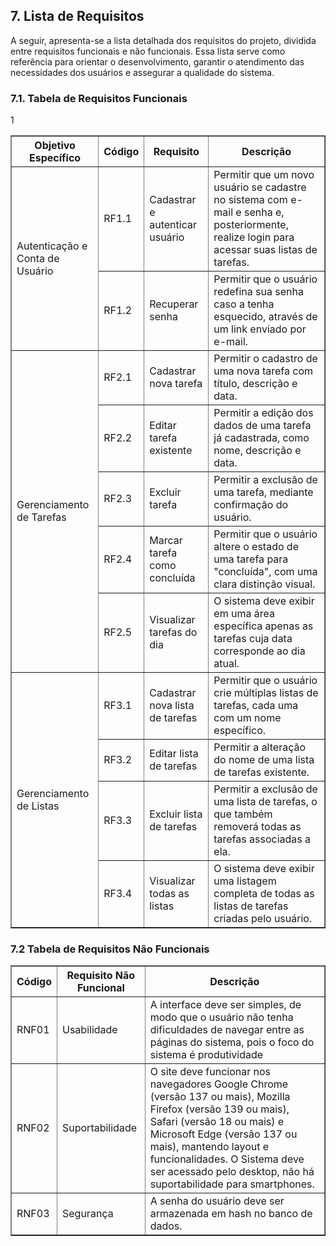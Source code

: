 <h2>7. Lista de Requisitos</h2>
<p>A seguir, apresenta-se a lista detalhada dos requisitos do projeto, dividida entre requisitos funcionais e não funcionais. Essa lista serve como referência para orientar o desenvolvimento, garantir o atendimento das necessidades dos usuários e assegurar a qualidade do sistema.</p>

<h3>7.1. Tabela de Requisitos Funcionais</h3>

  <table border="1">
      <thead>
        <tr>
          <th><strong>Objetivo Específico</strong></th>
          <th><strong>Código</strong></th>
          <th><strong>Requisito</strong></th>
          <th><strong>Descrição</strong></th>
        </tr>
      </thead>
      <tbody>
        <!-- Autenticação e Conta de Usuário -->
        <tr>
          <td rowspan="2">Autenticação e Conta de Usuário</td>
          <td>RF1.1</td>
          <td>Cadastrar e autenticar usuário</td>
          <td>Permitir que um novo usuário se cadastre no sistema com e-mail e senha e, posteriormente, realize login para acessar suas listas de tarefas.</td>
        </tr>
        <tr>
          <td>RF1.2</td>
          <td>Recuperar senha</td>
          <td>Permitir que o usuário redefina sua senha caso a tenha esquecido, através de um link enviado por e-mail.</td>
        </tr>
        <!-- Gerenciamento de Tarefas -->
        <tr>
          <td rowspan="5">Gerenciamento de Tarefas</td>
          <td>RF2.1</td>
          <td>Cadastrar nova tarefa</td>
          <td>Permitir o cadastro de uma nova tarefa com título, descrição e data.</td>
        </tr>
        <tr>
          <td>RF2.2</td>
          <td>Editar tarefa existente</td>
          <td>Permitir a edição dos dados de uma tarefa já cadastrada, como nome, descrição e data.</td>
        </tr>
        <tr>
          <td>RF2.3</td>
          <td>Excluir tarefa</td>
          <td>Permitir a exclusão de uma tarefa, mediante confirmação do usuário.</td>
        </tr>
        <tr>
          <td>RF2.4</td>
          <td>Marcar tarefa como concluída</td>
          <td>Permitir que o usuário altere o estado de uma tarefa para "concluída", com uma clara distinção visual.</td>
        </tr>
        <tr>
          <td>RF2.5</td>
          <td>Visualizar tarefas do dia</td>
          <td>O sistema deve exibir em uma área específica apenas as tarefas cuja data corresponde ao dia atual.</td>
        </tr>
        <!-- Gerenciamento de Listas -->
        <tr>
          <td rowspan="4">Gerenciamento de Listas</td>
          <td>RF3.1</td>
          <td>Cadastrar nova lista de tarefas</td>
          <td>Permitir que o usuário crie múltiplas listas de tarefas, cada uma com um nome específico.</td>
        </tr>1
        <tr>
          <td>RF3.2</td>
          <td>Editar lista de tarefas</td>
          <td>Permitir a alteração do nome de uma lista de tarefas existente.</td>
        </tr>
        <tr>
          <td>RF3.3</td>
          <td>Excluir lista de tarefas</td>
          <td>Permitir a exclusão de uma lista de tarefas, o que também removerá todas as tarefas associadas a ela.</td>
        </tr>
        <tr>
          <td>RF3.4</td>
          <td>Visualizar todas as listas</td>
          <td>O sistema deve exibir uma listagem completa de todas as listas de tarefas criadas pelo usuário.</td>
        </tr>
      </tbody>
    </table>

<h3>7.2 Tabela de Requisitos Não Funcionais</h3>

  <table border="1">
      <thead>
        <tr>
          <th><strong>Código</strong></th>
          <th><strong>Requisito Não Funcional</strong></th>
          <th><strong>Descrição</strong></th>
        </tr>
      </thead>
      <tbody>
        <tr>
          <td>RNF01</td>
          <td>Usabilidade</td>
          <td>
            A interface deve ser simples, de modo que o usuário não tenha dificuldades de navegar entre as páginas do sistema, pois o foco do sistema é produtividade
          </td>
        </tr>
        <tr>
          <td>RNF02</td>
          <td>Suportabilidade</td>
          <td>
            O site deve funcionar nos navegadores Google Chrome (versão 137 ou mais), Mozilla Firefox (versão 139 ou mais), Safari (versão 18 ou mais) e Microsoft Edge (versão 137 ou mais), mantendo layout e funcionalidades. O Sistema deve ser acessado pelo desktop, não há suportabilidade para smartphones.
          </td>
        </tr>
        <tr>
          <td>RNF03</td>
          <td>Segurança</td>
          <td>
            A senha do usuário deve ser armazenada em hash no banco de dados.
          </td>
        </tr>
      </tbody>
    </table>